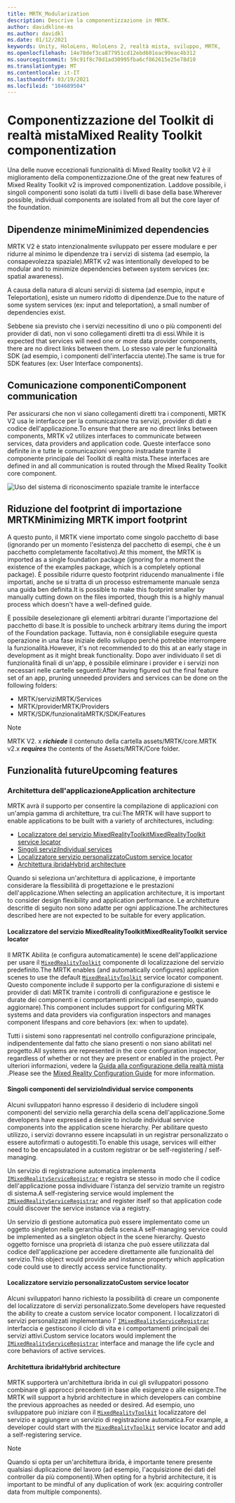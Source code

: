 ```yaml
---
title: MRTK_Modularization
description: Descrive la componentizzazione in MRTK.
author: davidkline-ms
ms.author: davidkl
ms.date: 01/12/2021
keywords: Unity, HoloLens, HoloLens 2, realtà mista, sviluppo, MRTK,
ms.openlocfilehash: 14e78def3ca877951cd12ebd601eac99eac4b312
ms.sourcegitcommit: 59c91f8c70d1ad30995fba6cf862615e25e78d10
ms.translationtype: MT
ms.contentlocale: it-IT
ms.lasthandoff: 03/19/2021
ms.locfileid: "104689504"
---
```

# <a name="mixed-reality-toolkit-componentization"></a><span data-ttu-id="6ee4f-104">Componentizzazione del Toolkit di realtà mista</span><span class="sxs-lookup"><span data-stu-id="6ee4f-104">Mixed Reality Toolkit componentization</span></span>

<span data-ttu-id="6ee4f-105">Una delle nuove eccezionali funzionalità di Mixed Reality toolkit V2 è il miglioramento della componentizzazione.</span><span class="sxs-lookup"><span data-stu-id="6ee4f-105">One of the great new features of Mixed Reality Toolkit v2 is improved componentization.</span></span> <span data-ttu-id="6ee4f-106">Laddove possibile, i singoli componenti sono isolati da tutti i livelli di base della base.</span><span class="sxs-lookup"><span data-stu-id="6ee4f-106">Wherever possible, individual components are isolated from all but the core layer of the foundation.</span></span>

## <a name="minimized-dependencies"></a><span data-ttu-id="6ee4f-107">Dipendenze minime</span><span class="sxs-lookup"><span data-stu-id="6ee4f-107">Minimized dependencies</span></span>

<span data-ttu-id="6ee4f-108">MRTK V2 è stato intenzionalmente sviluppato per essere modulare e per ridurre al minimo le dipendenze tra i servizi di sistema (ad esempio, la consapevolezza spaziale).</span><span class="sxs-lookup"><span data-stu-id="6ee4f-108">MRTK v2 was intentionally developed to be modular and to minimize dependencies between system services (ex: spatial awareness).</span></span>

<span data-ttu-id="6ee4f-109">A causa della natura di alcuni servizi di sistema (ad esempio, input e Teleportation), esiste un numero ridotto di dipendenze.</span><span class="sxs-lookup"><span data-stu-id="6ee4f-109">Due to the nature of some system services (ex: input and teleportation), a small number of dependencies exist.</span></span>

<span data-ttu-id="6ee4f-110">Sebbene sia previsto che i servizi necessitino di uno o più componenti del provider di dati, non vi sono collegamenti diretti tra di essi.</span><span class="sxs-lookup"><span data-stu-id="6ee4f-110">While it is expected that services will need one or more data provider components, there are no direct links between them.</span></span> <span data-ttu-id="6ee4f-111">Lo stesso vale per le funzionalità SDK (ad esempio, i componenti dell'interfaccia utente).</span><span class="sxs-lookup"><span data-stu-id="6ee4f-111">The same is true for SDK features (ex: User Interface components).</span></span>

## <a name="component-communication"></a><span data-ttu-id="6ee4f-112">Comunicazione componenti</span><span class="sxs-lookup"><span data-stu-id="6ee4f-112">Component communication</span></span>

<span data-ttu-id="6ee4f-113">Per assicurarsi che non vi siano collegamenti diretti tra i componenti, MRTK V2 usa le interfacce per la comunicazione tra servizi, provider di dati e codice dell'applicazione.</span><span class="sxs-lookup"><span data-stu-id="6ee4f-113">To ensure that there are no direct links between components, MRTK v2 utilizes interfaces to communicate between services, data providers and application code.</span></span> <span data-ttu-id="6ee4f-114">Queste interfacce sono definite in e tutte le comunicazioni vengono instradate tramite il componente principale del Toolkit di realtà mista.</span><span class="sxs-lookup"><span data-stu-id="6ee4f-114">These interfaces are defined in and all communication is routed through the Mixed Reality Toolkit core component.</span></span>

![Uso del sistema di riconoscimento spaziale tramite le interfacce](../features/images/packaging/AccessingViaInterfaces.png)

## <a name="minimizing-mrtk-import-footprint"></a><span data-ttu-id="6ee4f-116">Riduzione del footprint di importazione MRTK</span><span class="sxs-lookup"><span data-stu-id="6ee4f-116">Minimizing MRTK import footprint</span></span>

<span data-ttu-id="6ee4f-117">A questo punto, il MRTK viene importato come singolo pacchetto di base (ignorando per un momento l'esistenza del pacchetto di esempi, che è un pacchetto completamente facoltativo).</span><span class="sxs-lookup"><span data-stu-id="6ee4f-117">At this moment, the MRTK is imported as a single foundation package (ignoring for a moment the existence of the examples package, which is a completely optional package).</span></span> <span data-ttu-id="6ee4f-118">È possibile ridurre questo footprint riducendo manualmente i file importati, anche se si tratta di un processo estremamente manuale senza una guida ben definita.</span><span class="sxs-lookup"><span data-stu-id="6ee4f-118">It is possible to make this footprint smaller by manually cutting down on the files imported, though this is a highly manual process which doesn't have a well-defined guide.</span></span>

<span data-ttu-id="6ee4f-119">È possibile deselezionare gli elementi arbitrari durante l'importazione del pacchetto di base.</span><span class="sxs-lookup"><span data-stu-id="6ee4f-119">It is possible to uncheck arbitrary items during the import of the Foundation package.</span></span> <span data-ttu-id="6ee4f-120">Tuttavia, non è consigliabile eseguire questa operazione in una fase iniziale dello sviluppo perché potrebbe interrompere la funzionalità.</span><span class="sxs-lookup"><span data-stu-id="6ee4f-120">However, it's not recommended to do this at an early stage in development as it might break functionality.</span></span> <span data-ttu-id="6ee4f-121">Dopo aver individuato il set di funzionalità finali di un'app, è possibile eliminare i provider e i servizi non necessari nelle cartelle seguenti:</span><span class="sxs-lookup"><span data-stu-id="6ee4f-121">After having figured out the final feature set of an app, pruning unneeded providers and services can be done on the following folders:</span></span>

- <span data-ttu-id="6ee4f-122">MRTK/servizi</span><span class="sxs-lookup"><span data-stu-id="6ee4f-122">MRTK/Services</span></span>
- <span data-ttu-id="6ee4f-123">MRTK/provider</span><span class="sxs-lookup"><span data-stu-id="6ee4f-123">MRTK/Providers</span></span>
- <span data-ttu-id="6ee4f-124">MRTK/SDK/funzionalità</span><span class="sxs-lookup"><span data-stu-id="6ee4f-124">MRTK/SDK/Features</span></span>

> [!NOTE]
> <span data-ttu-id="6ee4f-125">MRTK V2. x **_richiede_** il contenuto della cartella assets/MRTK/core.</span><span class="sxs-lookup"><span data-stu-id="6ee4f-125">MRTK v2.x **_requires_** the contents of the Assets/MRTK/Core folder.</span></span>

## <a name="upcoming-features"></a><span data-ttu-id="6ee4f-126">Funzionalità future</span><span class="sxs-lookup"><span data-stu-id="6ee4f-126">Upcoming features</span></span>

### <a name="application-architecture"></a><span data-ttu-id="6ee4f-127">Architettura dell'applicazione</span><span class="sxs-lookup"><span data-stu-id="6ee4f-127">Application architecture</span></span>

<span data-ttu-id="6ee4f-128">MRTK avrà il supporto per consentire la compilazione di applicazioni con un'ampia gamma di architetture, tra cui:</span><span class="sxs-lookup"><span data-stu-id="6ee4f-128">The MRTK will have support to enable applications to be built with a variety of architectures, including:</span></span>

- [<span data-ttu-id="6ee4f-129">Localizzatore del servizio MixedRealityToolkit</span><span class="sxs-lookup"><span data-stu-id="6ee4f-129">MixedRealityToolkit service locator</span></span>](#mixedrealitytoolkit-service-locator)
- [<span data-ttu-id="6ee4f-130">Singoli servizi</span><span class="sxs-lookup"><span data-stu-id="6ee4f-130">Individual services</span></span>](#individual-service-components)
- [<span data-ttu-id="6ee4f-131">Localizzatore servizio personalizzato</span><span class="sxs-lookup"><span data-stu-id="6ee4f-131">Custom service locator</span></span>](#custom-service-locator)
- [<span data-ttu-id="6ee4f-132">Architettura ibrida</span><span class="sxs-lookup"><span data-stu-id="6ee4f-132">Hybrid architecture</span></span>](#hybrid-architecture)

<span data-ttu-id="6ee4f-133">Quando si seleziona un'architettura di applicazione, è importante considerare la flessibilità di progettazione e le prestazioni dell'applicazione.</span><span class="sxs-lookup"><span data-stu-id="6ee4f-133">When selecting an application architecture, it is important to consider design flexibility and application performance.</span></span> <span data-ttu-id="6ee4f-134">Le architetture descritte di seguito non sono adatte per ogni applicazione.</span><span class="sxs-lookup"><span data-stu-id="6ee4f-134">The architectures described here are not expected to be suitable for every application.</span></span>

#### <a name="mixedrealitytoolkit-service-locator"></a><span data-ttu-id="6ee4f-135">Localizzatore del servizio MixedRealityToolkit</span><span class="sxs-lookup"><span data-stu-id="6ee4f-135">MixedRealityToolkit service locator</span></span>

<span data-ttu-id="6ee4f-136">Il MRTK Abilita (e configura automaticamente) le scene dell'applicazione per usare il [`MixedRealityToolkit`](xref:Microsoft.MixedReality.Toolkit.MixedRealityToolkit) componente di localizzazione del servizio predefinito.</span><span class="sxs-lookup"><span data-stu-id="6ee4f-136">The MRTK enables (and automatically configures) application scenes to use the default [`MixedRealityToolkit`](xref:Microsoft.MixedReality.Toolkit.MixedRealityToolkit) service locator component.</span></span> <span data-ttu-id="6ee4f-137">Questo componente include il supporto per la configurazione di sistemi e provider di dati MRTK tramite i controlli di configurazione e gestisce le durate dei componenti e i comportamenti principali (ad esempio, quando aggiornare).</span><span class="sxs-lookup"><span data-stu-id="6ee4f-137">This component includes support for configuring MRTK systems and data providers via configuration inspectors and manages component lifespans and core behaviors (ex: when to update).</span></span>

<span data-ttu-id="6ee4f-138">Tutti i sistemi sono rappresentati nel controllo configurazione principale, indipendentemente dal fatto che siano presenti o non siano abilitati nel progetto.</span><span class="sxs-lookup"><span data-stu-id="6ee4f-138">All systems are represented in the core configuration inspector, regardless of whether or not they are present or enabled in the project.</span></span> <span data-ttu-id="6ee4f-139">Per ulteriori informazioni, vedere la [Guida alla configurazione della realtà mista](../configuration/MixedRealityConfigurationGuide.md) .</span><span class="sxs-lookup"><span data-stu-id="6ee4f-139">Please see the [Mixed Reality Configuration Guide](../configuration/MixedRealityConfigurationGuide.md) for more information.</span></span>

#### <a name="individual-service-components"></a><span data-ttu-id="6ee4f-140">Singoli componenti del servizio</span><span class="sxs-lookup"><span data-stu-id="6ee4f-140">Individual service components</span></span>

<span data-ttu-id="6ee4f-141">Alcuni sviluppatori hanno espresso il desiderio di includere singoli componenti del servizio nella gerarchia della scena dell'applicazione.</span><span class="sxs-lookup"><span data-stu-id="6ee4f-141">Some developers have expressed a desire to include individual service components into the application scene hierarchy.</span></span> <span data-ttu-id="6ee4f-142">Per abilitare questo utilizzo, i servizi dovranno essere incapsulati in un registrar personalizzato o essere autofirmati o autogestiti.</span><span class="sxs-lookup"><span data-stu-id="6ee4f-142">To enable this usage, services will either need to be encapsulated in a custom registrar or be self-registering / self-managing.</span></span>

<span data-ttu-id="6ee4f-143">Un servizio di registrazione automatica implementa [`IMixedRealityServiceRegistrar`](xref:Microsoft.MixedReality.Toolkit.IMixedRealityServiceRegistrar) e registra se stesso in modo che il codice dell'applicazione possa individuare l'istanza del servizio tramite un registro di sistema.</span><span class="sxs-lookup"><span data-stu-id="6ee4f-143">A self-registering service would implement the [`IMixedRealityServiceRegistrar`](xref:Microsoft.MixedReality.Toolkit.IMixedRealityServiceRegistrar) and register itself so that application code could discover the service instance via a registry.</span></span>

<span data-ttu-id="6ee4f-144">Un servizio di gestione automatica può essere implementato come un oggetto singleton nella gerarchia della scena.</span><span class="sxs-lookup"><span data-stu-id="6ee4f-144">A self-managing service could be implemented as a singleton object in the scene hierarchy.</span></span> <span data-ttu-id="6ee4f-145">Questo oggetto fornisce una proprietà di istanza che può essere utilizzata dal codice dell'applicazione per accedere direttamente alle funzionalità del servizio.</span><span class="sxs-lookup"><span data-stu-id="6ee4f-145">This object would provide and instance property which application code could use to directly access service functionality.</span></span>

#### <a name="custom-service-locator"></a><span data-ttu-id="6ee4f-146">Localizzatore servizio personalizzato</span><span class="sxs-lookup"><span data-stu-id="6ee4f-146">Custom service locator</span></span>

<span data-ttu-id="6ee4f-147">Alcuni sviluppatori hanno richiesto la possibilità di creare un componente del localizzatore di servizi personalizzato.</span><span class="sxs-lookup"><span data-stu-id="6ee4f-147">Some developers have requested the ability to create a custom service locator component.</span></span> <span data-ttu-id="6ee4f-148">I localizzatori di servizi personalizzati implementano l' [`IMixedRealityServiceRegistrar`](xref:Microsoft.MixedReality.Toolkit.IMixedRealityServiceRegistrar) interfaccia e gestiscono il ciclo di vita e i comportamenti principali dei servizi attivi.</span><span class="sxs-lookup"><span data-stu-id="6ee4f-148">Custom service locators would implement the [`IMixedRealityServiceRegistrar`](xref:Microsoft.MixedReality.Toolkit.IMixedRealityServiceRegistrar) interface and manage the life cycle and core behaviors of active services.</span></span>

#### <a name="hybrid-architecture"></a><span data-ttu-id="6ee4f-149">Architettura ibrida</span><span class="sxs-lookup"><span data-stu-id="6ee4f-149">Hybrid architecture</span></span>

<span data-ttu-id="6ee4f-150">MRTK supporterà un'architettura ibrida in cui gli sviluppatori possono combinare gli approcci precedenti in base alle esigenze o alle esigenze.</span><span class="sxs-lookup"><span data-stu-id="6ee4f-150">The MRTK will support a hybrid architecture in which developers can combine the previous approaches as needed or desired.</span></span> <span data-ttu-id="6ee4f-151">Ad esempio, uno sviluppatore può iniziare con il [`MixedRealityToolkit`](xref:Microsoft.MixedReality.Toolkit.MixedRealityToolkit) localizzatore del servizio e aggiungere un servizio di registrazione automatica.</span><span class="sxs-lookup"><span data-stu-id="6ee4f-151">For example, a developer could start with the [`MixedRealityToolkit`](xref:Microsoft.MixedReality.Toolkit.MixedRealityToolkit) service locator and add a self-registering service.</span></span>

> [!NOTE]
> <span data-ttu-id="6ee4f-152">Quando si opta per un'architettura ibrida, è importante tenere presente qualsiasi duplicazione del lavoro (ad esempio, l'acquisizione dei dati del controller da più componenti).</span><span class="sxs-lookup"><span data-stu-id="6ee4f-152">When opting for a hybrid architecture, it is important to be mindful of any duplication of work (ex: acquiring controller data from multiple components).</span></span>
